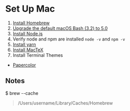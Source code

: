 # Set Up Mac

1. [Install Homebrew](https://brew.sh/)
2. [Upgrade the default macOS Bash (3.2) to 5.0](https://itnext.io/upgrading-bash-on-macos-7138bd1066ba)
3. [Install Node.js](https://nodejs.org/en/download/)
4. Verify node and npm are installed `node -v` and `npm -v`
5. [Install yarn](https://classic.yarnpkg.com/lang/en/docs/install/#mac-stable)
6. [Install MacTeX](https://tug.org/mactex/)
7. Install Terminal Themes
  * [Papercolor](https://github.com/tomotargz/papercolor-terminal-app)


## Notes
  $ brew --cache
  > /Users/username/Library/Caches/Homebrew
